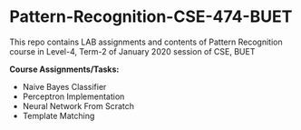 # Pattern-Recognition-CSE-474-BUET

This repo contains LAB assignments and contents of Pattern Recognition course in Level-4, Term-2 of January 2020 session of CSE, BUET
  
**Course Assignments/Tasks:**

- Naive Bayes Classifier
- Perceptron Implementation
- Neural Network From Scratch
- Template Matching
